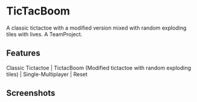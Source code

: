 # TicTacBoom
A classic tictactoe with a modified version mixed with random exploding tiles with lives. 
A TeamProject.

## Features
Classic Tictactoe | TictacBoom (Modified tictactoe with random exploding tiles) | Single-Multiplayer | Reset

## Screenshots
